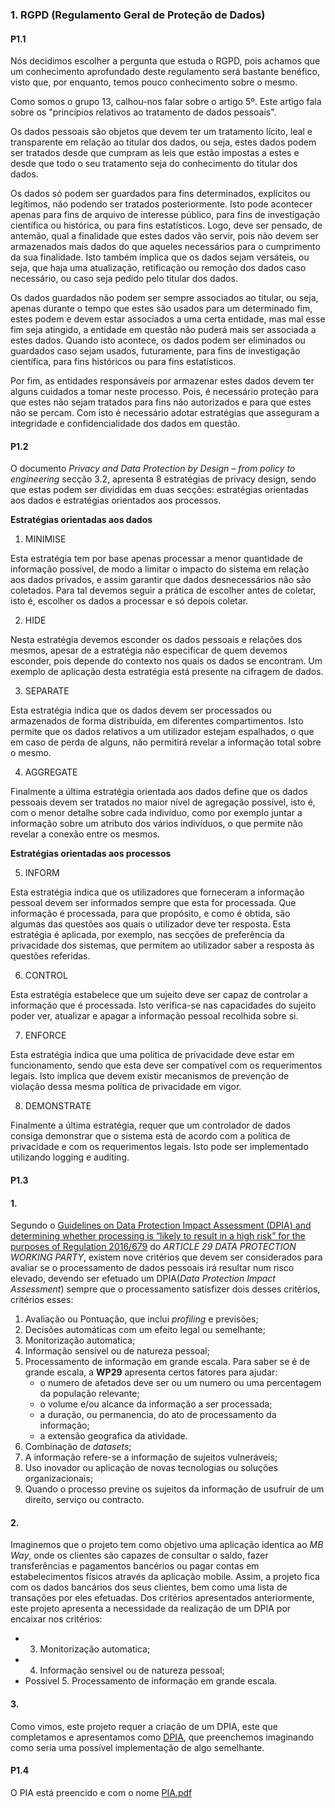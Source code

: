 
### 1. RGPD (Regulamento Geral de Proteção de Dados)

#### P1.1
Nós decidimos escolher a pergunta que estuda o RGPD, pois achamos que um conhecimento aprofundado deste regulamento será bastante benéfico, visto que, por enquanto, temos pouco conhecimento sobre o mesmo.

Como somos o grupo 13, calhou-nos falar sobre o artigo 5º. Este artigo fala sobre os "princípios relativos ao tratamento de dados pessoais".

Os dados pessoais são objetos que devem ter um tratamento lícito, leal e transparente em relação ao titular dos dados, ou seja, estes dados podem ser tratados desde que cumpram as leis que estão impostas a estes e desde que todo o seu tratamento seja do conhecimento do titular dos dados.

Os dados só podem ser guardados para fins determinados, explícitos ou legítimos, não podendo ser tratados posteriormente. Isto pode acontecer apenas para fins de arquivo de interesse público, para fins de investigação científica ou histórica, ou para fins estatísticos. Logo, deve ser pensado, de antemão, qual a finalidade que estes dados vão servir, pois não devem ser armazenados mais dados do que aqueles necessários para o cumprimento da sua finalidade. Isto também implica que os dados sejam versáteis, ou seja, que haja uma atualização, retificação ou remoção dos dados caso necessário, ou caso seja pedido pelo titular dos dados.

Os dados guardados não podem ser sempre associados ao titular, ou seja, apenas durante o tempo que estes são usados para um determinado fim, estes podem e devem estar associados a uma certa entidade, mas mal esse fim seja atingido, a entidade em questão não puderá mais ser associada a estes dados. Quando isto acontece, os dados podem ser eliminados ou guardados caso sejam usados, futuramente, para fins de investigação científica, para fins históricos ou para fins estatísticos.

Por fim, as entidades responsáveis por armazenar estes dados devem ter alguns cuidados a tomar neste processo. Pois, é necessário proteção para que estes não sejam tratados para fins não autorizados e para que estes não se percam. Com isto é necessário adotar estratégias que asseguram a integridade e confidencialidade dos dados em questão.

#### P1.2

O documento *Privacy and Data Protection by Design – from policy to engineering* secção 3.2, apresenta 8 estratégias de privacy design, sendo que estas podem ser divididas em duas secções: estratégias orientadas aos dados e estratégias orientados aos processos.

**Estratégias orientadas aos dados**

1. MINIMISE

Esta estratégia tem por base apenas processar a menor quantidade de informação possível, de modo a limitar o impacto do sistema em relação aos dados privados, e assim garantir que dados desnecessários não são coletados.
Para tal devemos seguir a prática de escolher antes de coletar, isto é, escolher os dados a processar e só depois coletar.

2. HIDE

Nesta estratégia devemos esconder os dados pessoais e relações dos mesmos, apesar de a estratégia não especificar de quem devemos esconder, pois depende do contexto nos quais os dados se encontram.
Um exemplo de aplicação desta estratégia está presente na cifragem de dados.

3. SEPARATE

Esta estratégia indica que os dados devem ser processados ou armazenados de forma distribuída, em diferentes compartimentos.
Isto permite que os dados relativos a um utilizador estejam espalhados, o que em caso de perda de alguns, não permitirá revelar a informação total sobre o mesmo.

4. AGGREGATE

Finalmente a última estratégia orientada aos dados define que os dados pessoais devem ser tratados no maior nível de agregação possível, isto é, com o menor detalhe sobre cada indivíduo, como por exemplo juntar a informação sobre um atributo dos vários indivíduos, o que permite não revelar a conexão entre os mesmos.

**Estratégias orientadas aos processos**

5. INFORM

Esta estratégia indica que os utilizadores que forneceram a informação pessoal devem ser informados sempre que esta for processada. Que informação é processada, para que propósito, e como é obtida, são algumas das questões aos quais o utilizador deve ter resposta.
Esta estratégia é aplicada, por exemplo, nas secções de preferência da privacidade dos sistemas, que permitem ao utilizador saber a resposta às questões referidas.

6. CONTROL

Esta estratégia estabelece que um sujeito deve ser capaz de controlar a informação que é processada.
Isto verifica-se nas capacidades do sujeito poder ver, atualizar e apagar a informação pessoal recolhida sobre si.

7. ENFORCE

Esta estratégia indica que uma política de privacidade deve estar em funcionamento, sendo que esta deve ser compatível com os requerimentos legais.
Isto implica que devem existir mecanismos de prevenção de violação dessa mesma política de privacidade em vigor.

8. DEMONSTRATE

Finalmente a última estratégia, requer que um controlador de dados consiga demonstrar que o sistema está de acordo com a política de privacidade e com os requerimentos legais.
Isto pode ser implementado utilizando logging e auditing.


#### P1.3

#### 1. 

Segundo o [Guidelines on Data Protection Impact Assessment (DPIA) and determining whether processing is “likely to result in a high risk” for the purposes of Regulation 2016/679](https://github.com/uminho-miei-engseg-18-19/engseg/blob/master/TPraticas/Aula7/EU.20171013_wp248_rev01_enpdf.pdf) do _ARTICLE 29 DATA PROTECTION WORKING PARTY_, existem nove critérios que devem ser considerados para avaliar se o processamento de dados pessoais irá resultar num risco elevado, devendo ser efetuado um DPIA(_Data Protection Impact Assessment_) sempre que o processamento satisfizer dois desses critérios, critérios esses:

 1. Avaliação ou Pontuação, que inclui _profiling_ e previsões;
 2. Decisões automáticas com um efeito legal ou semelhante;
 3. Monitorização automatica;
 4. Informação sensivel ou de natureza pessoal;
 5. Processamento de informação em grande escala. Para saber se é de grande escala, a **WP29** apresenta certos fatores para ajudar: 
	- o numero de afetados deve ser ou um numero ou uma percentagem da população relevante;
	- o volume e/ou alcance da informação a ser processada;
	- a duração, ou permanencia, do ato de processamento da informação;
	- a extensão geografica da atividade.
 6. Combinação de _datasets_;
 7. A informação refere-se a informação de sujeitos vulneráveis;
 8. Uso inovador ou aplicação de novas tecnologias ou soluções organizacionais;
 9.  Quando o processo previne os sujeitos da informação de usufruir de um direito, serviço ou contracto.

#### 2.

Imaginemos que o projeto tem como objetivo uma aplicação identica ao _MB Way_, onde os clientes são capazes de consultar o saldo, fazer transferências e pagamentos bancérios ou pagar contas em estabelecimentos físicos através da aplicação mobile. Assim, a projeto fica com os dados bancários dos seus clientes, bem como uma lista de transações por eles efetuadas.
Dos critérios apresentados anteriormente, este projeto apresenta a necessidade da realização de um DPIA por encaixar nos critérios:

 - 3. Monitorização automatica;
 - 4. Informação sensivel ou de natureza pessoal;
 - Possivel 5. Processamento de informação em grande escala.

#### 3.

Como vimos, este projeto requer a criação de um DPIA, este que completamos e apresentamos como [DPIA](DPIAMBWay.pdf), que preenchemos imaginando como seria uma possível implementação de algo semelhante.

#### P1.4

O PIA está preencido e com o nome [PIA.pdf](PIA.pdf)